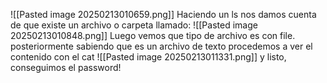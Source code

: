 ![[Pasted image 20250213010659.png]]
Haciendo un ls nos damos cuenta de que existe un archivo o carpeta llamado: 
![[Pasted image 20250213010848.png]]
Luego vemos que tipo de archivo es con file. posteriormente sabiendo que es un archivo de texto procedemos a ver el contenido con el cat
![[Pasted image 20250213011331.png]]
y listo, conseguimos el password!